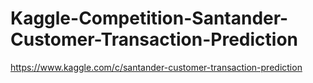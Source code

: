 # Kaggle-Competition-Santander-Customer-Transaction-Prediction
https://www.kaggle.com/c/santander-customer-transaction-prediction
